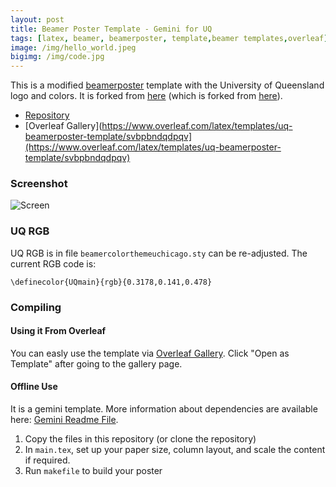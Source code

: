 ```yaml
---
layout: post
title: Beamer Poster Template - Gemini for UQ
tags: [latex, beamer, beamerposter, template,beamer templates,overleaf]
image: /img/hello_world.jpeg
bigimg: /img/code.jpg
---
```


This is a modified [beamerposter](https://ctan.org/pkg/beamerposter?lang=en) template with the University of Queensland logo and colors. It is forked from [here](https://rev.cs.uchicago.edu/k4rtik/gemini-uccs) (which is forked from [here](https://github.com/anishathalye/gemini)). 

- [Repository](https://github.com/alfurka/gemini-uq)
- [Overleaf Gallery](https://www.overleaf.com/latex/templates/uq-beamerposter-template/svbpbndqdpqv](https://www.overleaf.com/latex/templates/uq-beamerposter-template/svbpbndqdpqv)

### Screenshot

![Screen](https://raw.githubusercontent.com/alfurka/gemini-uq/master/screenshot.png)

### UQ RGB

UQ RGB is in file `beamercolorthemeuchicago.sty` can be re-adjusted. The current RGB code is:

```
\definecolor{UQmain}{rgb}{0.3178,0.141,0.478}
```

### Compiling

#### Using it From Overleaf

You can easly use the template via [Overleaf Gallery](https://www.overleaf.com/latex/templates/uq-beamerposter-template/svbpbndqdpqv). Click "Open as Template" after going to the gallery page. 

#### Offline Use

It is a gemini template. More information about dependencies are available here: [Gemini Readme File](https://github.com/alfurka/gemini-uq/blob/master/gemini-readme.md).

1. Copy the files in this repository (or clone the repository)
2. In `main.tex`, set up your paper size, column layout, and scale the content if required.
3. Run `makefile` to build your poster
